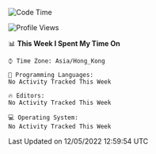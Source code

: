 <!--START_SECTION:waka-->
![Code Time](http://img.shields.io/badge/Code%20Time-4%20hrs%2056%20mins-blue)

![Profile Views](http://img.shields.io/badge/Profile%20Views-457-blue)

📊 **This Week I Spent My Time On** 

```text
⌚︎ Time Zone: Asia/Hong_Kong

💬 Programming Languages: 
No Activity Tracked This Week

🔥 Editors: 
No Activity Tracked This Week

💻 Operating System: 
No Activity Tracked This Week

```


 Last Updated on 12/05/2022 12:59:54 UTC
<!--END_SECTION:waka-->
